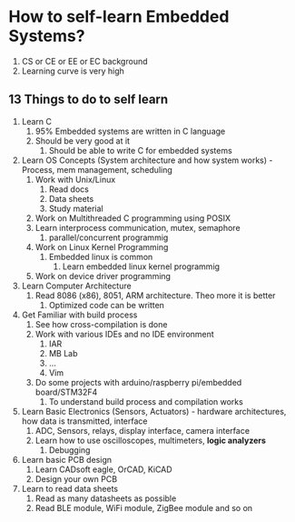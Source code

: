 # How to self-learn Embedded Systems? #
1. CS or CE or EE or EC background
2. Learning curve is very high

## 13 Things to do to self learn ##
1. Learn C
	1. 95% Embedded systems are written in C language
	2. Should be very good at it
		1. Should be able to write C for embedded systems
2. Learn OS Concepts (System architecture and how system works) - Process, mem management, scheduling
	1. Work with Unix/Linux
		1. Read docs
		2. Data sheets
		3. Study material
	2. Work on Multithreaded C programming using POSIX
	3. Learn interprocess communication, mutex, semaphore
		1. parallel/concurrent programmig
	4. Work on Linux Kernel Programming
		1. Embedded linux is common
			1. Learn embedded linux kernel programmig
	5. Work on device driver programming
3. Learn Computer Architecture
	1. Read 8086 (x86), 8051, ARM architecture. Theo more it is better
		1. Optimized code can be written
4. Get Familiar with build process
	1. See how cross-compilation is done
	2. Work with various IDEs and no IDE environment
		1. IAR
		2. MB Lab
		3. ...
		4. Vim
	3. Do some projects with arduino/raspberry pi/embedded board/STM32F4
		1. To understand build process and compilation works
5. Learn Basic Electronics (Sensors, Actuators) - hardware architectures, how data is transmitted, interface
	1. ADC, Sensors, relays, display interface, camera interface
	2. Learn how to use oscilloscopes, multimeters, **logic analyzers**
		1. Debugging
6. Learn basic PCB design
	1. Learn CADsoft eagle, OrCAD, KiCAD
	2. Design your own PCB
7. Learn to read data sheets
	1. Read as many datasheets as possible
	2. Read BLE module, WiFi module, ZigBee module and so on